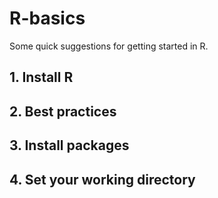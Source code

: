 # R-basics

Some quick suggestions for getting started in R.


## 1. Install R
## 2. Best practices
## 3. Install packages
## 4. Set your working directory
